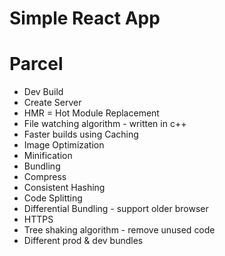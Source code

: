 # Simple React App


# Parcel
- Dev Build
- Create Server
- HMR = Hot Module Replacement
- File watching algorithm - written in c++
- Faster builds using Caching
- Image Optimization
- Minification
- Bundling
- Compress
- Consistent Hashing
- Code Splitting
- Differential Bundling - support older browser
- HTTPS
- Tree shaking algorithm - remove unused code
- Different prod & dev bundles